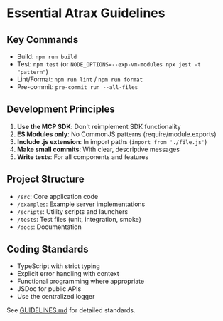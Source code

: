 # Essential Atrax Guidelines

## Key Commands
- Build: `npm run build`
- Test: `npm test` (or `NODE_OPTIONS=--exp-vm-modules npx jest -t "pattern"`)
- Lint/Format: `npm run lint` / `npm run format`
- Pre-commit: `pre-commit run --all-files`

## Development Principles
1. **Use the MCP SDK**: Don't reimplement SDK functionality
2. **ES Modules only**: No CommonJS patterns (require/module.exports)
3. **Include .js extension**: In import paths (`import from './file.js'`)
4. **Make small commits**: With clear, descriptive messages
5. **Write tests**: For all components and features

## Project Structure
- `/src`: Core application code
- `/examples`: Example server implementations
- `/scripts`: Utility scripts and launchers
- `/tests`: Test files (unit, integration, smoke)
- `/docs`: Documentation

## Coding Standards
- TypeScript with strict typing
- Explicit error handling with context
- Functional programming where appropriate
- JSDoc for public APIs
- Use the centralized logger

See [GUIDELINES.md](./docs/GUIDELINES.md) for detailed standards.
